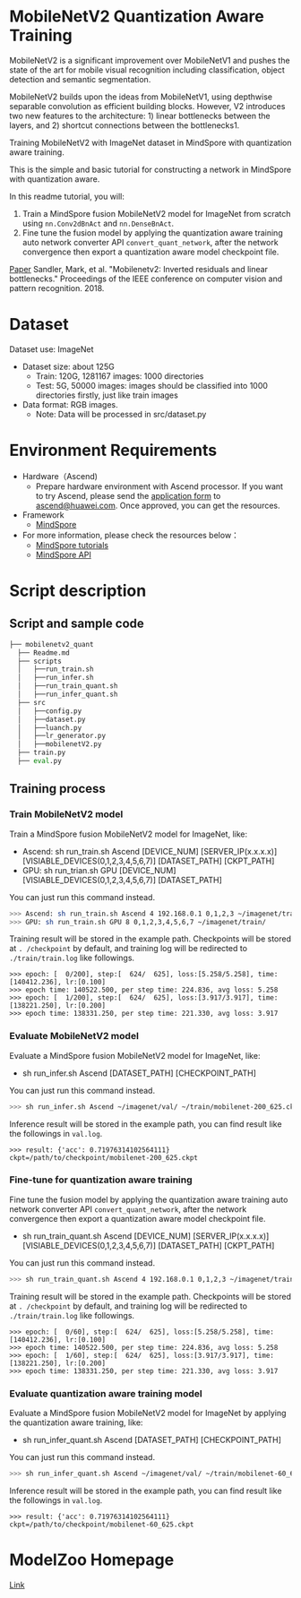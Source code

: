 # MobileNetV2 Quantization Aware Training

MobileNetV2 is a significant improvement over MobileNetV1 and pushes the state of the art for mobile visual recognition including classification, object detection and semantic segmentation.

MobileNetV2 builds upon the ideas from MobileNetV1, using depthwise separable convolution as efficient building blocks. However, V2 introduces two new features to the architecture: 1) linear bottlenecks between the layers, and 2) shortcut connections between the bottlenecks1.

Training MobileNetV2 with ImageNet dataset in MindSpore with quantization aware training.

This is the simple and basic tutorial for constructing a network in MindSpore with quantization aware.

In this readme tutorial, you will:

1. Train a MindSpore fusion MobileNetV2 model for ImageNet from scratch using `nn.Conv2dBnAct` and `nn.DenseBnAct`.
2. Fine tune the fusion model by applying the quantization aware training auto network converter API `convert_quant_network`, after the network convergence then export a quantization aware model checkpoint file.

[Paper](https://arxiv.org/pdf/1801.04381) Sandler, Mark, et al. "Mobilenetv2: Inverted residuals and linear bottlenecks." Proceedings of the IEEE conference on computer vision and pattern recognition. 2018.

# Dataset

Dataset use: ImageNet

- Dataset size: about 125G
	- Train: 120G, 1281167 images: 1000 directories
	- Test: 5G, 50000 images: images should be classified into 1000 directories firstly, just like train images
- Data format: RGB images.
	- Note: Data will be processed in src/dataset.py 

# Environment Requirements

- Hardware（Ascend)
  - Prepare hardware environment with Ascend processor. If you want to try Ascend, please send the [application form](https://obs-9be7.obs.cn-east-2.myhuaweicloud.com/file/other/Ascend%20Model%20Zoo%E4%BD%93%E9%AA%8C%E8%B5%84%E6%BA%90%E7%94%B3%E8%AF%B7%E8%A1%A8.docx) to ascend@huawei.com. Once approved, you can get the resources. 
- Framework
  - [MindSpore](http://10.90.67.50/mindspore/archive/20200506/OpenSource/me_vm_x86/)
- For more information, please check the resources below：
  - [MindSpore tutorials](https://www.mindspore.cn/tutorial/zh-CN/master/index.html) 
  - [MindSpore API](https://www.mindspore.cn/api/zh-CN/master/index.html)


# Script description

## Script and sample code

```python
├── mobilenetv2_quant        
  ├── Readme.md                      
  ├── scripts 
  │   ├──run_train.sh                  
  │   ├──run_infer.sh
  │   ├──run_train_quant.sh                  
  │   ├──run_infer_quant.sh
  ├── src                              
  │   ├──config.py                     
  │   ├──dataset.py
  │   ├──luanch.py       
  │   ├──lr_generator.py                                 
  │   ├──mobilenetV2.py
  ├── train.py
  ├── eval.py
```

## Training process

### Train MobileNetV2 model

Train a MindSpore fusion MobileNetV2 model for ImageNet, like:

- Ascend: sh run_train.sh Ascend [DEVICE_NUM] [SERVER_IP(x.x.x.x)] [VISIABLE_DEVICES(0,1,2,3,4,5,6,7)] [DATASET_PATH] [CKPT_PATH]
- GPU: sh run_trian.sh GPU [DEVICE_NUM] [VISIABLE_DEVICES(0,1,2,3,4,5,6,7)] [DATASET_PATH]

You can just run this command instead.

``` bash
>>> Ascend: sh run_train.sh Ascend 4 192.168.0.1 0,1,2,3 ~/imagenet/train/ ~/mobilenet.ckpt
>>> GPU: sh run_train.sh GPU 8 0,1,2,3,4,5,6,7 ~/imagenet/train/
```

Training result will be stored in the example path. Checkpoints will be stored at `. /checkpoint` by default, and training log  will be redirected to `./train/train.log` like followings. 

``` 
>>> epoch: [  0/200], step:[  624/  625], loss:[5.258/5.258], time:[140412.236], lr:[0.100]
>>> epoch time: 140522.500, per step time: 224.836, avg loss: 5.258
>>> epoch: [  1/200], step:[  624/  625], loss:[3.917/3.917], time:[138221.250], lr:[0.200]
>>> epoch time: 138331.250, per step time: 221.330, avg loss: 3.917
```

### Evaluate MobileNetV2 model

Evaluate a MindSpore fusion MobileNetV2 model for ImageNet, like:

- sh run_infer.sh Ascend [DATASET_PATH] [CHECKPOINT_PATH]

You can just run this command instead.

``` bash
>>> sh run_infer.sh Ascend ~/imagenet/val/ ~/train/mobilenet-200_625.ckpt
```

Inference result will be stored in the example path, you can find result like the followings in `val.log`. 

``` 
>>> result: {'acc': 0.71976314102564111} ckpt=/path/to/checkpoint/mobilenet-200_625.ckpt
```

### Fine-tune for quantization aware training

Fine tune the fusion model by applying the quantization aware training auto network converter API `convert_quant_network`, after the network convergence then export a quantization aware model checkpoint file.

- sh run_train_quant.sh Ascend [DEVICE_NUM] [SERVER_IP(x.x.x.x)] [VISIABLE_DEVICES(0,1,2,3,4,5,6,7)] [DATASET_PATH] [CKPT_PATH]

You can just run this command instead.

``` bash
>>> sh run_train_quant.sh Ascend 4 192.168.0.1 0,1,2,3 ~/imagenet/train/ ~/mobilenet.ckpt
```

Training result will be stored in the example path. Checkpoints will be stored at `. /checkpoint` by default, and training log  will be redirected to `./train/train.log` like followings. 

``` 
>>> epoch: [  0/60], step:[  624/  625], loss:[5.258/5.258], time:[140412.236], lr:[0.100]
>>> epoch time: 140522.500, per step time: 224.836, avg loss: 5.258
>>> epoch: [  1/60], step:[  624/  625], loss:[3.917/3.917], time:[138221.250], lr:[0.200]
>>> epoch time: 138331.250, per step time: 221.330, avg loss: 3.917
```

### Evaluate quantization aware training model

Evaluate a MindSpore fusion MobileNetV2 model for ImageNet by applying the quantization aware training, like:

- sh run_infer_quant.sh Ascend [DATASET_PATH] [CHECKPOINT_PATH]

You can just run this command instead.

``` bash
>>> sh run_infer_quant.sh Ascend ~/imagenet/val/ ~/train/mobilenet-60_625.ckpt
```

Inference result will be stored in the example path, you can find result like the followings in `val.log`. 

``` 
>>> result: {'acc': 0.71976314102564111} ckpt=/path/to/checkpoint/mobilenet-60_625.ckpt
```

# ModelZoo Homepage  
 [Link](https://gitee.com/mindspore/mindspore/tree/master/mindspore/model_zoo)
